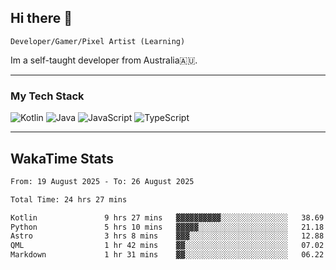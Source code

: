 ## Hi there 👋
`Developer/Gamer/Pixel Artist (Learning)`

Im a self-taught developer from Australia🇦🇺.

---

### My Tech Stack
<img src="https://img.shields.io/badge/kotlin-%230095d5.svg?logo=kotlin&logoColor=white&style=for-the-badge" alt="Kotlin" /> <img src="https://img.shields.io/badge/java-%23ed8b00.svg?logo=openjdk&logoColor=white&style=for-the-badge" alt="Java" /> <img src="https://img.shields.io/badge/javascript-%23323330.svg?logo=javascript&logoColor=%23F7DF1E&style=for-the-badge" alt="JavaScript" /> <img src="https://img.shields.io/badge/typescript-%23007acc.svg?logo=typescript&logoColor=white&style=for-the-badge" alt="TypeScript" />

---
## WakaTime Stats

<!--START_SECTION:waka-->

```txt
From: 19 August 2025 - To: 26 August 2025

Total Time: 24 hrs 27 mins

Kotlin               9 hrs 27 mins   ▓▓▓▓▓▓▓▓▓▓░░░░░░░░░░░░░░░   38.69 %
Python               5 hrs 10 mins   ▓▓▓▓▓░░░░░░░░░░░░░░░░░░░░   21.18 %
Astro                3 hrs 8 mins    ▓▓▓░░░░░░░░░░░░░░░░░░░░░░   12.88 %
QML                  1 hr 42 mins    ▓▓░░░░░░░░░░░░░░░░░░░░░░░   07.02 %
Markdown             1 hr 31 mins    ▓▓░░░░░░░░░░░░░░░░░░░░░░░   06.22 %
```

<!--END_SECTION:waka-->
